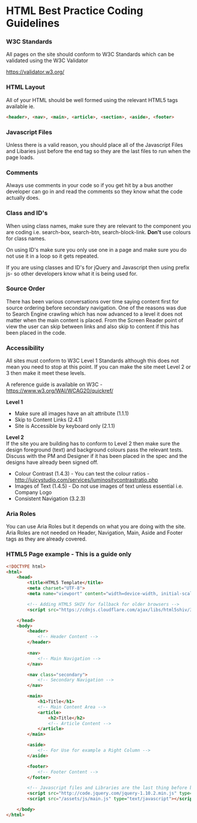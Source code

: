 # HTML Best Practice Coding Guidelines

### W3C Standards
All pages on the site should conform to W3C Standards which can be validated using the W3C Validator

https://validator.w3.org/

### HTML Layout
All of your HTML should be well formed using the relevant HTML5 tags available ie. 
```html
<header>, <nav>, <main>, <article>, <section>, <aside>, <footer>
```

### Javascript Files
Unless there is a valid reason, you should place all of the Javascript Files and Libaries just before the end </body> tag so they are the last files to run when the page loads.

### Comments
Always use comments in your code so if you get hit by a bus another developer can go in and read the comments so they know what the code actually does.

### Class and ID's
When using class names, make sure they are relevant to the component you are coding i.e. search-box, search-btn, search-block-link. **Don't** use colours for class names.

On using ID's make sure you only use one in a page and make sure you do not use it in a loop so it gets repeated.

If you are using classes and ID's for jQuery and Javascript then using prefix js- so other developers know what it is being used for.

### Source Order  
There has been various conversations over time saying content first for source ordering before secondary navigation. One of the reasons was due to Search Engine crawling which has now advanced to a level it does not matter when the main content is placed. From the Screen Reader point of view the user can skip between links and also skip to content if this has been placed in the code.

### Accessibility
All sites must conform to W3C Level 1 Standards although this does not mean you need to stop at this point. If you can make the site meet Level 2 or 3 then make it meet these levels. 

A reference guide is available on W3C - https://www.w3.org/WAI/WCAG20/quickref/

**Level 1**  
* Make sure all images have an alt attribute (1.1.1)
* Skip to Content Links (2.4.1)
* Site is Accessible by keyboard only (2.1.1)

**Level 2**  
If the site you are building has to conform to Level 2 then make sure the design foreground (text) and background colours pass the relevant tests. Discuss with the PM and Designer if it has been placed in the spec and the designs have already been signed off.

* Colour Contrast (1.4.3) - You can test the colour ratios - http://juicystudio.com/services/luminositycontrastratio.php
* Images of Text (1.4.5) - Do not use images of text unless essential i.e. Company Logo
* Consistent Navigation (3.2.3)


### Aria Roles  
You can use Aria Roles but it depends on what you are doing with the site. Aria Roles are not needed on Header, Navigation, Main, Aside and Footer tags as they are already covered.

### HTML5 Page example - This is a guide only

```html
<!DOCTYPE html>
<html>
    <head>
        <title>HTML5 Template</title>
        <meta charset="UTF-8">
        <meta name="viewport" content="width=device-width, initial-scale=1">

        <!-- Adding HTML5 SHIV for fallback for older browsers -->
        <script src="https://cdnjs.cloudflare.com/ajax/libs/html5shiv/3.7.3/html5shiv.min.js"></script>

    </head>
    <body>
        <header>
        	<!-- Header Content -->
        </header>
   
        <nav>
        	<!-- Main Navigation -->
        </nav>

		<nav class="secondary">
			<!-- Secondary Navigation -->
		</nav>

		<main>
			<h1>Title</h1>
			<!-- Main Content Area -->
			<article>
            	<h2>Title</h2>
				<!-- Article Content -->
        	</article>
		</main>

        <aside>
        	<!-- For Use for example a Right Column -->
        </aside>

        <footer>
        	<!-- Footer Content -->
        </footer>

		<!-- Javascript files and Libraries are the last thing before body tag -->
        <script src="http://code.jquery.com/jquery-1.10.2.min.js" type="text/javascript"></script>
        <script src="/assets/js/main.js" type="text/javascript"></script>

    </body>
</html>